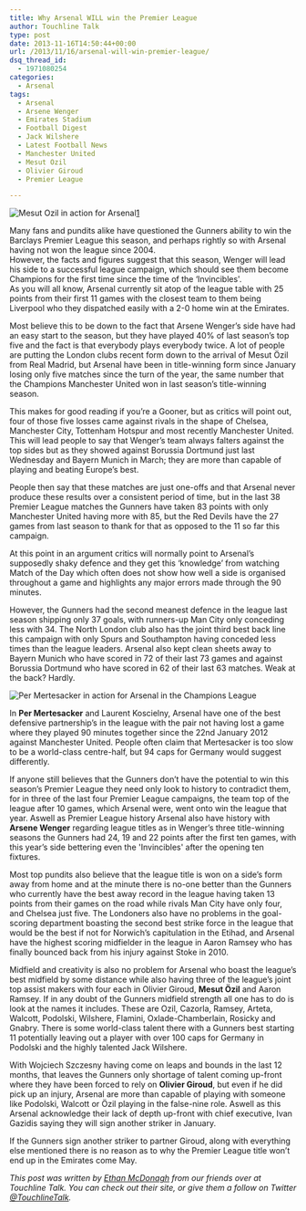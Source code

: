 ```yaml
---
title: Why Arsenal WILL win the Premier League
author: Touchline Talk
type: post
date: 2013-11-16T14:50:44+00:00
url: /2013/11/16/arsenal-will-win-premier-league/
dsq_thread_id:
  - 1971080254
categories:
  - Arsenal
tags:
  - Arsenal
  - Arsene Wenger
  - Emirates Stadium
  - Football Digest
  - Jack Wilshere
  - Latest Football News
  - Manchester United
  - Mesut Ozil
  - Olivier Giroud
  - Premier League

---
```

![Mesut Ozil in action for Arsenal](http://www.footballdigest.org/wp-content/uploads/2013/11/Mesut-Ozil-Arsenal.jpg)[1]

Many fans and pundits alike have questioned the Gunners ability to win the Barclays Premier League this season, and perhaps rightly so with Arsenal having not won the league since 2004.   
However, the facts and figures suggest that this season, Wenger will lead his side to a successful league campaign, which should see them become Champions for the first time since the time of the &#8216;Invincibles'.   
As you will all know, Arsenal currently sit atop of the league table with 25 points from their first 11 games with the closest team to them being Liverpool who they dispatched <!--more--> easily with a 2-0 home win at the Emirates.

Most believe this to be down to the fact that Arsene Wenger’s side have had an easy start to the season, but they have played 40% of last season’s top five and the fact is that everybody plays everybody twice. A lot of people are putting the London clubs recent form down to the arrival of Mesut Özil from Real Madrid, but Arsenal have been in title-winning form since January losing only five matches since the turn of the year, the same number that the Champions Manchester United won in last season’s title-winning season.

This makes for good reading if you’re a Gooner, but as critics will point out, four of those five losses came against rivals in the shape of Chelsea, Manchester City, Tottenham Hotspur and most recently Manchester United. This will lead people to say that Wenger’s team always falters against the top sides but as they showed against Borussia Dortmund just last Wednesday and Bayern Munich in March; they are more than capable of playing and beating Europe’s best.

People then say that these matches are just one-offs and that Arsenal never produce these results over a consistent period of time, but in the last 38 Premier League matches the Gunners have taken 83 points with only Manchester United having more with 85, but the Red Devils have the 27 games from last season to thank for that as opposed to the 11 so far this campaign.

At this point in an argument critics will normally point to Arsenal’s supposedly shaky defence and they get this ‘knowledge’ from watching Match of the Day which often does not show how well a side is organised throughout a game and highlights any major errors made through the 90 minutes.

However, the Gunners had the second meanest defence in the league last season shipping only 37 goals, with runners-up Man City only conceding less with 34. The North London club also has the joint third best back line this campaign with only Spurs and Southampton having conceded less times than the league leaders. Arsenal also kept clean sheets away to Bayern Munich who have scored in 72 of their last 73 games and against Borussia Dortmund who have scored in 62 of their last 63 matches. Weak at the back? Hardly.

![Per Mertesacker in action for Arsenal in the Champions League](http://www.footballdigest.org/wp-content/uploads/2013/11/Per-Mertesacker-Arsenal.jpg")

In **Per Mertesacker** and Laurent Koscielny, Arsenal have one of the best defensive partnership’s in the league with the pair not having lost a game where they played 90 minutes together since the 22nd January 2012 against Manchester United. People often claim that Mertesacker is too slow to be a world-class centre-half, but 94 caps for Germany would suggest differently.

If anyone still believes that the Gunners don’t have the potential to win this season’s Premier League they need only look to history to contradict them, for in three of the last four Premier League campaigns, the team top of the league after 10 games, which Arsenal were, went onto win the league that year. Aswell as Premier League history Arsenal also have history with **Arsene Wenger** regarding league titles as in Wenger’s three title-winning seasons the Gunners had 24, 19 and 22 points after the first ten games, with this year’s side bettering even the 'Invincibles' after the opening ten fixtures.

Most top pundits also believe that the league title is won on a side’s form away from home and at the minute there is no-one better than the Gunners who currently have the best away record in the league having taken 13 points from their games on the road while rivals Man City have only four, and Chelsea just five. The Londoners also have no problems in the goal-scoring department boasting the second best strike force in the league that would be the best if not for Norwich’s capitulation in the Etihad, and Arsenal have the highest scoring midfielder in the league in Aaron Ramsey who has finally bounced back from his injury against Stoke in 2010.

Midfield and creativity is also no problem for Arsenal who boast the league’s best midfield by some distance while also having three of the league’s joint top assist makers with four each in Olivier Giroud, **Mesut Özil** and Aaron Ramsey. If in any doubt of the Gunners midfield strength all one has to do is look at the names it includes. These are Ozil, Cazorla, Ramsey, Arteta, Walcott, Podolski, Wilshere, Flamini, Oxlade-Chamberlain, Rosicky and Gnabry. There is some world-class talent there with a Gunners best starting 11 potentially leaving out a player with over 100 caps for Germany in Podolski and the highly talented Jack Wilshere.

With Wojciech Szczesny having come on leaps and bounds in the last 12 months, that leaves the Gunners only shortage of talent coming up-front where they have been forced to rely on **Olivier Giroud**, but even if he did pick up an injury, Arsenal are more than capable of playing with someone like Podolski, Walcott or Özil playing in the false-nine role. Aswell as this Arsenal acknowledge their lack of depth up-front with chief executive, Ivan Gazidis saying they will sign another striker in January.

If the Gunners sign another striker to partner Giroud, along with everything else mentioned there is no reason as to why the Premier League title won’t end up in the Emirates come May.

_This post was written by [Ethan McDonagh][2] from our friends over at Touchline Talk. You can check out their site, or give them a follow on Twitter [@TouchlineTalk][3]._

 [1]: http://www.footballdigest.org/wp-content/uploads/2013/11/Mesut-Ozil-Arsenal.jpg
 [2]: https://twitter.com/EytMcD
 [3]: https://twitter.com/touchlinetalk
